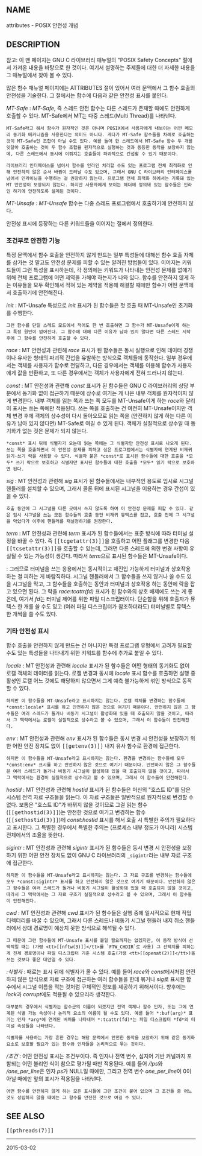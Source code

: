## NAME

attributes - POSIX 안전성 개념

## DESCRIPTION

참고: 이 맨 페이지는 GNU C 라이브러리 매뉴얼의 "POSIX Safety Concepts" 절에서 가져온 내용을 바탕으로 한 것이다. 여기서 설명하는 주제들에 대한 더 자세한 내용을 그 매뉴얼에서 찾아 볼 수 있다.

많은 함수 매뉴얼 페이지에는 ATTRIBUTES 절이 있어서 여러 문맥에서 그 함수 호출의 안전성을 기술한다. 그 절에서는 함수에 다음과 같은 안전성 표시를 붙인다.

*MT-Safe*
:   *MT-Safe*, 즉 스레드 안전 함수는 다른 스레드가 존재할 때에도 안전하게 호출할 수 있다. MT-Safe에서 MT는 다중 스레드(Multi Thread)를 나타낸다.

    MT-Safe라고 해서 함수가 원자적인 것은 아니며 POSIX에서 사용자에게 내보이는 어떤 메모리 동기화 메커니즘을 사용한다는 의미도 아니다. 게다가 MT-Safe 함수들을 차례로 호출하는 것이 MT-Safe인 조합이 아닐 수도 있다. 예를 들어 한 스레드에서 MT-Safe 함수 두 개를 잇달아 호출하는 것이 두 함수 조합을 원자적으로 실행하는 것과 동등한 동작을 보장하지 않는데, 다른 스레드에서 동시에 이뤄지는 호출들이 파괴적으로 간섭할 수 있기 때문이다.

    라이브러리 인터페이스를 넘어서 함수를 인라인 처리할 수도 있는 프로그램 전체 최적화로 인해 안전하지 않은 순서 바뀜이 드러날 수도 있으며, 그래서 GNU C 라이브러리 인터페이스를 넘어서 인라이닝을 수행하는 걸 권장하지 않는다. 프로그램 전체 최적화 하에서는 기록돼 있는 MT 안전성이 보장되지 않는다. 하지만 사용자에게 보이는 헤더에 정의돼 있는 함수들은 인라인 하기에 안전하도록 설계된 것이다.

*MT-Unsafe*
:   *MT-Unsafe* 함수는 다중 스레드 프로그램에서 호출하기에 안전하지 않다.

안전성 표시에 등장하는 다른 키워드들을 이어지는 절에서 정의한다.

### 조건부로 안전한 기능

특정 문맥에서 함수 호출을 안전하지 않게 만드는 일부 특성들에 대해선 함수 호출 자체를 삼가는 것 말고도 안전성 문제를 피할 수 있는 알려진 방법들이 있다. 이어지는 키워드들이 그런 특성을 표시하는데, 각 정의에는 키워드가 나타내는 안전성 문제를 없애기 위해 전체 프로그램에 어떤 제약을 가해야 하는지가 나와 있다. 함수를 안전하지 않게 하는 이유들을 모두 확인해서 적혀 있는 제약을 적용해 해결할 때에만 함수가 어떤 문맥에서 호출하기에 안전해진다.

*init*
:   MT-Unsafe 특성으로 *init* 표시가 된 함수들은 첫 호출 때 MT-Unsafe인 초기화를 수행한다.

    그런 함수를 단일 스레드 모드에서 적어도 한 번 호출하면 그 함수가 MT-Unsafe이게 하는 그 특정 원인이 없어진다. 그 함수에 대해 다른 이유가 남아 있지 않다면 다른 스레드 시작 후에 그 함수를 안전하게 호출할 수 있다.

*race*
:   MT 안전성과 관련해 *race* 표시가 된 함수들은 동시 실행으로 인해 데이터 경쟁이나 유사한 형태의 파괴적 간섭을 유발하는 방식으로 객체들에 동작한다. 일부 경우에서는 객체를 사용자가 함수로 전달하고, 다른 경우에서는 객체를 이용해 함수가 사용자에게 값을 반환하고, 또 다른 경우에서는 객체가 사용자에게 전혀 드러나지 않는다.

*const*
:   MT 안전성과 관련해 *const* 표시가 된 함수들은 GNU C 라이브러리의 상당 부분에서 동기화 없이 접근하기 때문에 상수로 여기는 게 나은 내부 객체를 원자적이지 않게 변경한다. 내부 객체를 읽는 쪽과 쓰는 쪽 모두를 MT-Unsafe이게 하는 *race*와 달리 이 표시는 쓰는 쪽에만 적용된다. 쓰는 쪽을 호출하는 건 여전히 MT-Unsafe이지만 객체 변경 후에 객체의 상수성이 다시 돌아오므로 읽는 쪽을 (안전하지 않게 하는 다른 이유가 남아 있지 않다면) MT-Safe로 여길 수 있게 된다. 객체가 실질적으로 상수일 때 동기화가 없는 것은 문제가 되지 않는다.

    *const* 표시 뒤에 식별자가 오는데 읽는 쪽에는 그 식별자만 안전성 표시로 나오게 된다. 쓰는 쪽을 호출하면서 이 안전성 문제를 피하고 싶은 프로그램에서는 식별자에 연계된 비재귀 읽기-쓰기 락을 사용할 수 있다. 식별자 붙은 *const*로 표시된 함수들에 대한 호출을 *모두* 쓰기 락으로 보호하고 식별자만 표시된 함수들에 대한 호출을 *모두* 읽기 락으로 보호하면 된다.

*sig*
:   MT 안전성과 관련해 *sig* 표시가 된 함수들에서는 내부적인 용도로 임시로 시그널 핸들러를 설치할 수 있으며, 그래서 콜론 뒤에 표시된 시그널을 이용하는 경우 간섭이 있을 수 있다.

    호출 동안에 그 시그널을 다른 곳에서 쓰지 않도록 하여 이 안전성 문제를 피할 수 있다. 같은 임시 시그널을 쓰는 모든 함수들의 호출 동안 비재귀 뮤텍스를 잡고, 호출 전에 그 시그널을 막았다가 이후에 핸들러를 재설정하기를 권장한다.

*term*
:   MT 안전성과 관련해 *term* 표시가 된 함수들에서는 표준 방식에 따라 터미널 설정을 바꿀 수 있다. 즉 <tt>[[tcgetattr(3)]]</tt>을 호출하고 어떤 플래그를 변경한 다음 <tt>[[tcsetattr(3)]]</tt>을 호출할 수 있는데, 그러면 다른 스레드에 의한 변경 사항이 유실될 수 있는 가능성이 생긴다. 따라서 *term*으로 표시된 함수들은 MT-Unsafe이다.

:   그러므로 터미널을 쓰는 응용에서는 동시적이고 재진입 가능하게 터미널과 상호작용 하는 걸 피하는 게 바람직하다. 시그널 핸들러에서 그 함수들을 쓰지 않거나 쓸 수도 있을 시그널을 막고, 그 함수들을 호출하는 동안과 터미널과 상호작용 하는 동안에 락을 잡고 있으면 된다. 그 락을 *race:tcattr(fd)* 표시가 된 함수와의 상호 배제에도 쓰는 게 좋은데, 여기서 *fd*는 터미널 제어를 위한 파일 디스크립터이다. 단순함을 위해 호출자가 뮤텍스 한 개를 쓸 수도 있고 (여러 파일 디스크립터가 참조하더라도) 터미널별로 뮤텍스 한 개씩을 쓸 수도 있다.

### 기타 안전성 표시

함수 호출을 안전하지 않게 만드는 건 아니지만 특정 프로그램 유형에서 고려가 필요할 수도 있는 특성들을 나타내기 위한 키워드를 함수에 추가로 붙일 수 있다.

*locale*
:   MT 안전성과 관련해 *locale* 표시가 된 함수들은 어떤 형태의 동기화도 없이 로캘 객체의 데이터를 읽는다. 로캘 변경과 동시에 *locale* 표시 함수를 호출하면 실행 중 활성인 로캘 어느 것에도 해당하지 않으면서 그게 예측 불가능하게 섞인 방식으로 동작할 수 있다.

    하지만 이 함수들을 MT-Unsafe라고 표시하지는 않는다. 로캘 객체를 변경하는 함수들에 *const:locale* 표시를 하고 안전하지 않은 것으로 여기기 때문이다. 안전하지 않은 그 함수들은 여러 스레드가 돌거나 비동기 시그널이 활성화돼 있을 때 호출되지 않을 것이고, 따라서 그 맥락에서는 로캘이 실질적으로 상수라고 볼 수 있으며, 그래서 이 함수들이 안전해진다.

*env*
:   MT 안전성과 관련해 *env* 표시가 된 함수들은 동시 변경 시 안전성을 보장하기 위한 어떤 안전 장치도 없이 <tt>[[getenv(3)]]</tt> 내지 유사 함수로 환경에 접근한다.

    하지만 이 함수들을 MT-Unsafe라고 표시하지는 않는다. 환경을 변경하는 함수들에 모두 *const:env* 표시를 하고 안전하지 않은 것으로 여기기 때문이다. 안전하지 않은 그 함수들은 여러 스레드가 돌거나 비동기 시그널이 활성화돼 있을 때 호출되지 않을 것이고, 따라서 그 맥락에서는 환경이 실질적으로 상수라고 볼 수 있으며, 그래서 이 함수들이 안전해진다.

*hostid*
:   MT 안전성과 관련해 *hostid* 표시가 된 함수들은 머신의 "호스트 ID"를 담은 시스템 전역 자료 구조들을 읽는다. 이 자료 구조들은 일반적으로 원자적으로 변경할 수 없다. 보통은 "호스트 ID"가 바뀌지 않을 것이므로 그걸 읽는 함수(<tt>[[gethostid(3)]]</tt>)는 안전한 것으로 여기고 변경하는 함수(<tt>[[sethostid(3)]]</tt>)에 *const:hostid* 표시를 해서 호출 시 특별한 주의가 필요하다고 표시한다. 그 특별한 경우에서 특별한 주의는 (프로세스 내부 정도가 아니라) 시스템 전체에서의 조율을 뜻한다.

*sigintr*
:   MT 안전성과 관련해 *sigintr* 표시가 된 함수들은 동시 변경 시 안전성을 보장하기 위한 어떤 안전 장치도 없이 GNU C 라이브러리의 `_sigintr`라는 내부 자료 구조에 접근한다.

    하지만 이 함수들을 MT-Unsafe라고 표시하지는 않는다. 그 자료 구조를 변경하는 함수들에 모두 *const:sigintr* 표시를 하고 안전하지 않은 것으로 여기기 때문이다. 안전하지 않은 그 함수들은 여러 스레드가 돌거나 비동기 시그널이 활성화돼 있을 때 호출되지 않을 것이고, 따라서 그 맥락에서는 그 자료 구조가 실질적으로 상수라고 볼 수 있으며, 그래서 이 함수들이 안전해진다.

*cwd*
:   MT 안전성과 관련해 *cwd* 표시가 된 함수들은 실행 중에 일시적으로 현재 작업 디렉터리를 바꿀 수 있으며, 그래서 다른 스레드나 비동기 시그널 핸들러 내지 취소 핸들러에서 상대 경로명이 예상치 못한 방식으로 해석될 수 있다.

    그 때문에 그런 함수들에 MT-Unsafe 표시를 붙일 필요까지는 없겠지만, 이 동작 방식이 선택적일 때는 (가령 <tt>[[nftw(3)]]</tt>를 `FTW_CHDIR`로 사용) 그 선택지를 피하는 게 전체 경로명이나 파일 디스크립터 기준 시스템 호출(가령 <tt>[[openat(2)]]</tt>)을 쓰는 것보다 좋은 대안일 수 있다.

*:식별자*
:   때로는 표시 뒤에 식별자가 올 수 있다. 예를 들어 *race*와 *const*에서처럼 안전하지 않은 방식으로 자료 구조에 접근하는 여러 함수들을 한데 묶거나 *sig*로 표시한 함수에서 시그널 이름을 적는 것처럼 구체적인 정보를 제공하기 위해서이다. 향후에는 *lock*과 *corrupt*에도 적용될 수 있으리라 생각한다.

    대부분의 경우에서 식별자는 함수군의 이름이 되겠지만 전역 객체나 함수 인자, 또는 그에 연계된 식별 가능 속성이나 논리적 요소의 이름이 될 수도 있다. 예를 들어 *:buf(arg)* 표기는 인자 *arg*에 연계된 버퍼를 나타내며 *:tcattr(fd)*는 파일 디스크립터 *fd*의 터미널 속성들을 나타낸다.

    식별자를 사용하는 가장 흔한 경우는 해당 문맥에서 안전한 동작을 보장하기 위해 같은 동기화 요소로 보호할 필요가 있는 함수와 인자들을 논리적으로 묶는 것이다.

*/조건*
:   어떤 안전성 표시는 조건부이다. 즉 인자나 전역 변수, 심지어 기반 커널까지 포함되는 어떤 불리언 식이 참으로 평가될 때만 적용된다. 예를 들어 */!ps*와 */one_per_line*은 인자 *ps*가 NULL일 때에만, 그리고 전역 변수 *one_per_line*이 0이 아닐 때에만 앞의 표시가 적용됨을 나타낸다.

    어떤 함수를 안전하지 않게 하는 모든 표시들에 그런 조건이 붙어 있으며 그 조건들 중 어느 것도 성립하지 않을 때에는 그 함수를 안전한 것으로 여길 수 있다.

## SEE ALSO

<tt>[[pthreads(7)]]</tt>

----

2015-03-02
